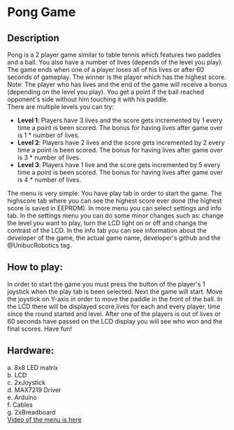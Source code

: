 # **Pong Game**
## **Description**<br>
Pong is a 2 player game similar to table tennis which features two paddles and a ball. You also have a number of lives (depends of the level you play). The game ends when one of a player loses all of his lives or after 60 seconds of gameplay. The winner is the player which has the highest score. Note: The player who has lives and the end of the game will receive a bonus (depending on the level you play). You get a point if the ball reached opponent's side without him touching it with his paddle.  <br>
There are multiple levels you can try: <br>
- **Level 1**: Players have 3 lives and the score gets incremented by 1 every time a point is been scored. The bonus for having           lives after game over is 1 * number of lives. <br>
- **Level 2**: Players have 2 lives and the score gets incremented by 2 every time a point is been scored. The bonus for having           lives after game over is 3 * number of lives. <br>
- **Level 3**: Players have 1 live and the score gets incremented by 5 every time a point is been scored. The bonus for having lives       after game over is 4 * number of lives. <br>

The menu is very simple: You have play tab in order to start the game. The highscore tab where you can see the highest score ever done (the highest score is saved in EEPROM). In more menu you can select settings and info tab. In the settings menu you can do some minor changes such as: change the level you want to play, turn the LCD light on or off and change the contrast of the LCD. In the info tab you can see information about the developer of the game, the actual game name, developer's github and the @UnibucRobotics tag.
## How to play: <br>
In order to start the game you must press the button of the player's 1 joystick when the play tab is been selected. Next the game will start. Move the joystick on Y-axis in order to move the paddle in the front of the ball. In the LCD there will be displayed score,lives for each and every player, time since the round started and level. After one of the players is out of lives or 60 seconds have passed on the LCD display you will see who won and the final scores. Have fun!
## Hardware: <br>
a. 8x8 LED matrix <br>
b. LCD <br>
c. 2xJoystick <br>
d. MAX7219 Driver <br>
e. Arduino <br>
f. Cables <br>
g. 2xBreadboard <br>
<a href="https://www.youtube.com/watch?v=mVl_6OpLql8">Video of the menu is here</a>

